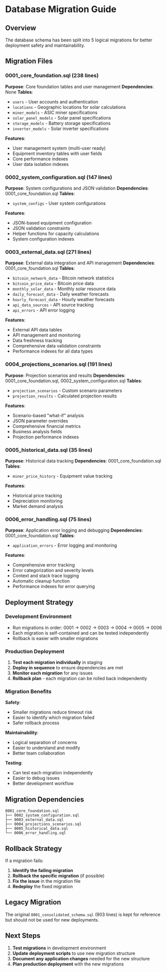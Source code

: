 # Database Migration Guide

## Overview

The database schema has been split into 5 logical migrations for better deployment safety and maintainability.

## Migration Files

### 0001_core_foundation.sql (238 lines)

**Purpose**: Core foundation tables and user management
**Dependencies**: None
**Tables**:

- `users` - User accounts and authentication
- `locations` - Geographic locations for solar calculations
- `miner_models` - ASIC miner specifications
- `solar_panel_models` - Solar panel specifications
- `storage_models` - Battery storage specifications
- `inverter_models` - Solar inverter specifications

**Features**:

- User management system (multi-user ready)
- Equipment inventory tables with user fields
- Core performance indexes
- User data isolation indexes

### 0002_system_configuration.sql (147 lines)

**Purpose**: System configurations and JSON validation
**Dependencies**: 0001_core_foundation.sql
**Tables**:

- `system_configs` - User system configurations

**Features**:

- JSON-based equipment configuration
- JSON validation constraints
- Helper functions for capacity calculations
- System configuration indexes

### 0003_external_data.sql (271 lines)

**Purpose**: External data integration and API management
**Dependencies**: 0001_core_foundation.sql
**Tables**:

- `bitcoin_network_data` - Bitcoin network statistics
- `bitcoin_price_data` - Bitcoin price data
- `monthly_solar_data` - Monthly solar resource data
- `daily_forecast_data` - Daily weather forecasts
- `hourly_forecast_data` - Hourly weather forecasts
- `api_data_sources` - API source tracking
- `api_errors` - API error logging

**Features**:

- External API data tables
- API management and monitoring
- Data freshness tracking
- Comprehensive data validation constraints
- Performance indexes for all data types

### 0004_projections_scenarios.sql (191 lines)

**Purpose**: Projection scenarios and results
**Dependencies**: 0001_core_foundation.sql, 0002_system_configuration.sql
**Tables**:

- `projection_scenarios` - Custom scenario parameters
- `projection_results` - Calculated projection results

**Features**:

- Scenario-based "what-if" analysis
- JSON parameter overrides
- Comprehensive financial metrics
- Business analysis fields
- Projection performance indexes

### 0005_historical_data.sql (35 lines)

**Purpose**: Historical data tracking
**Dependencies**: 0001_core_foundation.sql
**Tables**:

- `miner_price_history` - Equipment value tracking

**Features**:

- Historical price tracking
- Depreciation monitoring
- Market demand analysis

### 0006_error_handling.sql (75 lines)

**Purpose**: Application error logging and debugging
**Dependencies**: 0001_core_foundation.sql
**Tables**:

- `application_errors` - Error logging and monitoring

**Features**:

- Comprehensive error tracking
- Error categorization and severity levels
- Context and stack trace logging
- Automatic cleanup function
- Performance indexes for error querying

## Deployment Strategy

### Development Environment

- Run migrations in order: 0001 → 0002 → 0003 → 0004 → 0005 → 0006
- Each migration is self-contained and can be tested independently
- Rollback is easier with smaller migrations

### Production Deployment

1. **Test each migration individually** in staging
2. **Deploy in sequence** to ensure dependencies are met
3. **Monitor each migration** for any issues
4. **Rollback plan** - each migration can be rolled back independently

### Migration Benefits

**Safety**:

- Smaller migrations reduce timeout risk
- Easier to identify which migration failed
- Safer rollback process

**Maintainability**:

- Logical separation of concerns
- Easier to understand and modify
- Better team collaboration

**Testing**:

- Can test each migration independently
- Easier to debug issues
- Better development workflow

## Migration Dependencies

```
0001_core_foundation.sql
├── 0002_system_configuration.sql
├── 0003_external_data.sql
├── 0004_projections_scenarios.sql
├── 0005_historical_data.sql
└── 0006_error_handling.sql
```

## Rollback Strategy

If a migration fails:

1. **Identify the failing migration**
2. **Rollback the specific migration** (if possible)
3. **Fix the issue** in the migration file
4. **Redeploy** the fixed migration

## Legacy Migration

The original `0001_consolidated_schema.sql` (903 lines) is kept for reference but should not be used for new deployments.

## Next Steps

1. **Test migrations** in development environment
2. **Update deployment scripts** to use new migration structure
3. **Document any application changes** needed for the new structure
4. **Plan production deployment** with the new migrations
